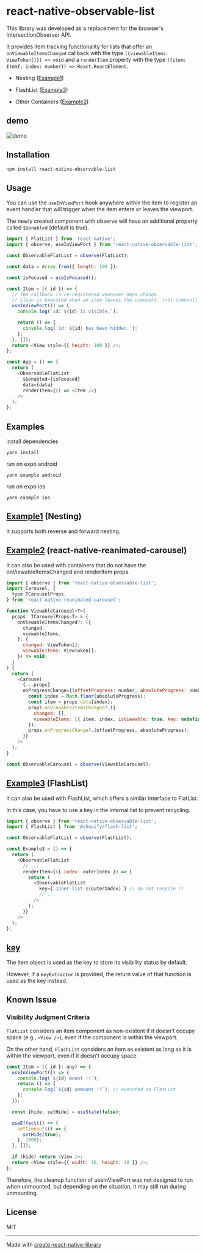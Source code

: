 # react-native-observable-list

This library was developed as a replacement for the browser's IntersectionObserver API.

It provides item tracking functionality for lists that offer an `onViewableItemsChanged` callback with the type `({viewableItems: ViewToken[]}) => void` and a `renderItem` property with the type `({item: ItemT, index: number}) => React.ReactElement`.

- Nesting ([Example1](#example1-nesting))

- FlashList ([Example3](#example3-flashlist))

- Other Containers ([Example2](#example2-react-native-reanimated-carousel))

## demo

![demo](./demo.gif)

## Installation

```sh
npm install react-native-observable-list
```

## Usage

You can use the `useInViewPort` hook anywhere within the item to register an event handler that will trigger when the item enters or leaves the viewport.

The newly created component with observe will have an additional property called `$$enabled` (default is true).

```js
import { FlatList } from 'react-native';
import { observe, useInViewPort } from 'react-native-observable-list';

const ObservableFlatList = observe(FlatList);

const data = Array.from({ length: 100 });

const isFocused = useIsFocused();

const Item = ({ id }) => {
  // The callback is re-registered whenever deps change.
  // clean is executed when an item leaves the viewport. (not unmount)
  useInViewPort(() => {
    console.log(`id: ${id} is visible.`);

    return () => {
      console.log(`id: ${id} has been hidden.`);
    };
  }, []);
  return <View style={{ height: 100 }} />;
};

const App = () => {
  return (
    <ObservableFlatList
      $$enabled={isFocused}
      data={data}
      renderItem={() => <Item />}
    />
  );
};
```

## Examples

install dependencies

```
yarn install
```

run on expo android

```
yarn example android
```

run on expo ios

```
yarn example ios
```

## [Example1](./example/src/Example1.tsx) (Nesting)

It supports both reverse and forward nesting.

## [Example2](./example/src/Example2.tsx) (react-native-reanimated-carousel)

It can also be used with containers that do not have the onViewableItemsChanged and renderItem props.

```js
import { observe } from 'react-native-observable-list';
import Carousel, {
  type TCarouselProps,
} from 'react-native-reanimated-carousel';

function ViewableCarousel<T>(
  props: TCarouselProps<T> & {
    onViewableItemsChanged?: ({
      changed,
      viewableItems,
    }: {
      changed: ViewToken[];
      viewableItems: ViewToken[];
    }) => void;
  }
) {
  return (
    <Carousel
      {...props}
      onProgressChange={(offsetProgress: number, absoluteProgress: number) => {
        const index = Math.floor(absoluteProgress);
        const item = props.data[index];
        props.onViewableItemsChanged?.({
          changed: [],
          viewableItems: [{ item, index, isViewable: true, key: undefined }],
        });
        props.onProgressChange?.(offsetProgress, absoluteProgress);
      }}
    />
  );
}

const ObservableCarousel = observe(ViewableCarousel);
```

## [Example3](./example/src/Example3.tsx) (FlashList)

It can also be used with FlashList, which offers a similar interface to FlatList.

In this case, you have to use a key in the internal list to prevent recycling.

```js
import { observe } from 'react-native-observable-list';
import { FlashList } from '@shopify/flash-list';

const ObservableFlatList = observe(FlashList);

const Example3 = () => {
  return (
    <ObservableFlatList
      // ...
      renderItem={({ index: outerIndex }) => {
        return (
          <ObservableFlatList
            key={`inner-list-${outerIndex}`} // do not recycle !!
            // ...
          />
        );
      }}
    />
  );
};
```

## [key](./src/observe.tsx#L197-L200)

The item object is used as the key to store its visibility status by default.

However, if a `keyExtractor` is provided, the return value of that function is used as the key instead.

## Known Issue

### Visibility Judgment Criteria

`FlatList` considers an item component as non-existent if it doesn't occupy space (e.g., `<View />`), even if the component is within the viewport.

On the other hand, `FlashList` considers an item as existent as long as it is within the viewport, even if it doesn't occupy space.

```js
const Item = ({ id }: any) => {
  useInViewPort(() => {
    console.log(`${id} mount !!`);
    return () => {
      console.log(`${id} unmount !!`); // executed on FlatList
    };
  });

  const [hide, setHide] = useState(false);

  useEffect(() => {
    setTimeout(() => {
      setHide(true);
    }, 1000);
  }, []);

  if (hide) return <View />;
  return <View style={{ width: 10, height: 10 }} />;
};
```

Therefore, the cleanup function of useInViewPort was not designed to run when unmounted, but depending on the situation, it may still run during unmounting.

## License

MIT

---

Made with [create-react-native-library](https://github.com/callstack/react-native-builder-bob)
